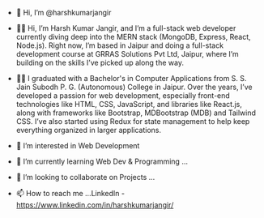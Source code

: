- 👋 Hi, I’m @harshkumarjangir
- 👨‍💻 Hi, I’m Harsh Kumar Jangir, and I’m a full-stack web developer currently diving deep into the MERN stack (MongoDB, Express, React, Node.js). Right now, I’m based in Jaipur and doing a full-stack development course at GRRAS Solutions Pvt Ltd, Jaipur, where I’m building on the skills I’ve picked up along the way.

- 👨‍💻 I graduated with a Bachelor's in Computer Applications from S. S. Jain Subodh P. G. (Autonomous) College in Jaipur. Over the years, I’ve developed a passion for web development, especially front-end technologies like HTML, CSS, JavaScript, and libraries like React.js, along with frameworks like Bootstrap, MDBootstrap (MDB) and Tailwind CSS. I’ve also started using Redux for state management to help keep everything organized in larger applications.
- 👀 I’m interested in Web Development  
- 🌱 I’m currently learning Web Dev & Programming ...
- 💞️ I’m looking to collaborate on Projects ...
- 📫 How to reach me ...LinkedIn - https://www.linkedin.com/in/harshkumarjangir/

<!---
harshkumarjangir/harshkumarjangir is a ✨ special ✨ repository because its `README.md` (this file) appears on your GitHub profile.
You can click the Preview link to take a look at your changes.
--->
